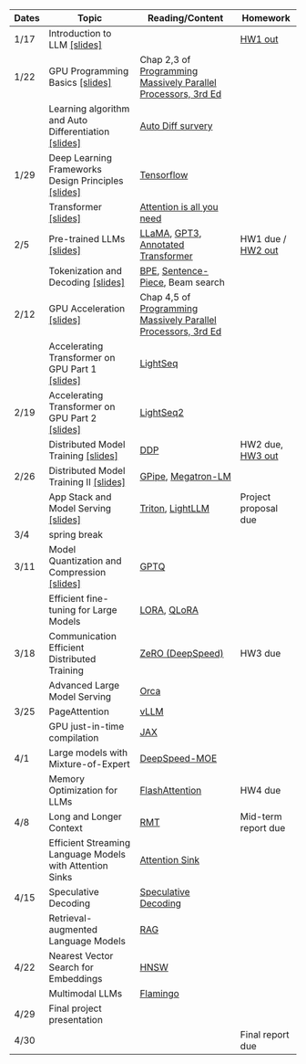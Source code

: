 | Dates | Topic                                                                                      | Reading/Content                                                                                                                                                   | Homework                                                               |
| ----- | ------------------------------------------------------------------------------------------ | ----------------------------------------------------------------------------------------------------------------------------------------------------------------- | ---------------------------------------------------------------------- |
| 1/17  | Introduction to LLM [[slides]](/slides/llmsys-01-intro.pdf)                                |                                                                                                                                                                   | [HW1 out](/assignments/11868_LLM_Systems_Assignment_1.pdf)             |
| 1/22  | GPU Programming Basics [[slides]](/slides/llmsys-02-hw-comp.pdf)                           | Chap 2,3 of [Programming Massively Parallel Processors, 3rd Ed](https://cmu.primo.exlibrisgroup.com/permalink/01CMU_INST/6lpsnm/alma991019904889504436)           |                                                                        |
|       | Learning algorithm and Auto Differentiation  [[slides]](/slides/llmsys-03-autodiff.pdf)    | [Auto Diff survery](https://arxiv.org/abs/1502.05767)                                                                                                             |                                                                        |
| 1/29  | Deep Learning Frameworks Design Principles  [[slides]](/slides/llmsys-04-dl-framework.pdf) | [Tensorflow](https://www.usenix.org/system/files/conference/osdi16/osdi16-abadi.pdf)                                                                              |                                                                        |
|       | Transformer [[slides]](/slides/llmsys-05-transformer.pdf)                                  | [Attention is all you need](https://arxiv.org/abs/1706.03762)                                                                                                     |                                                                        |
| 2/5   | Pre-trained LLMs [[slides]](/slides/llmsys-06-llms.pdf)                                    | [LLaMA](https://arxiv.org/abs/2302.13971), [GPT3](https://arxiv.org/abs/2005.14165), [Annotated Transformer](https://nlp.seas.harvard.edu/annotated-transformer/) | HW1 due / [HW2 out](/assignments/11868_LLM_Systems___Assignment_2.pdf) |
|       | Tokenization and Decoding [[slides]](/slides/llmsys-07-decoding.pdf)                       | [BPE](https://aclanthology.org/P16-1162/), [Sentence-Piece](https://aclanthology.org/D18-2012/), Beam search                                                      |                                                                        |
| 2/12  | GPU Acceleration [[slides]](/slides/llmsys-08-gpu-acceleration.pdf)                        | Chap 4,5 of [Programming Massively Parallel Processors, 3rd Ed](https://cmu.primo.exlibrisgroup.com/permalink/01CMU_INST/6lpsnm/alma991019904889504436)           |                                                                        |
|       | Accelerating Transformer on GPU Part 1 [[slides]](/slides/llmsys-09-transformer-acc.pdf)   | [LightSeq](https://arxiv.org/abs/2010.13887)                                                                                                                      |                                                                        |
| 2/19  | Accelerating Transformer on GPU Part 2 [[slides]](/slides/llmsys-09-transformer-acc.pdf)   | [LightSeq2](https://arxiv.org/abs/2110.05722)                                                                                                                     |                                                                        |
|       | Distributed Model Training [[slides]](/slides/llmsys-11-distributed-training.pdf)          | [DDP](https://www.vldb.org/pvldb/vol13/p3005-li.pdf)                                                                                                              | HW2 due, [HW3 out](/assignments/11868_Assignment_3.pdf)                |
| 2/26  | Distributed Model Training II [[slides]](/slides/llmsys-12-distributed-training2.pdf)      | [GPipe](https://arxiv.org/abs/1811.06965), [Megatron-LM](https://arxiv.org/abs/2104.04473)                                                                        |                                                                        |
|       | App Stack and Model Serving [[slides]](/slides/llmsys-13-serving.pdf)                      | [Triton](https://developer.nvidia.com/triton-inference-server), [LightLLM](https://github.com/ModelTC/lightllm/blob/main/docs/LightLLM.md)                        | Project proposal due                                                   |
| 3/4   | spring break                                                                               |                                                                                                                                                                   |                                                                        |
| 3/11  | Model Quantization and Compression [[slides]](/slides/Group1_Paper_Presentation.pdf)                                                        | [GPTQ](https://arxiv.org/abs/2210.17323)                                                                                                                          |                                                                        |
|       | Efficient fine-tuning for Large Models                                                     | [LORA](https://arxiv.org/abs/2106.09685), [QLoRA](https://arxiv.org/abs/2305.14314)                                                                               |                                                                        |
| 3/18  | Communication Efficient Distributed Training                                               | [ZeRO (DeepSpeed)](https://arxiv.org/pdf/1910.02054.pdf)                                                                                                          | HW3 due                                                                |
|       | Advanced Large Model Serving                                                               | [Orca](https://www.usenix.org/conference/osdi22/presentation/yu)                                                                                                  |                                                                        |
| 3/25  | PageAttention                                                                              | [vLLM](https://arxiv.org/abs/2309.06180)                                                                                                                          |                                                                        |
|       | GPU just-in-time compilation                                                               | [JAX](https://mlsys.org/Conferences/doc/2018/146.pdf)                                                                                                             |                                                                        |
| 4/1   | Large models with Mixture-of-Expert                                                        | [DeepSpeed-MOE](https://arxiv.org/pdf/2201.05596.pdf)                                                                                                             |                                                                        |
|       | Memory Optimization for LLMs                                                               | [FlashAttention](https://arxiv.org/pdf/2205.14135.pdf)                                                                                                            | HW4 due                                                                |
| 4/8   | Long and Longer Context                                                                    | [RMT](https://arxiv.org/pdf/2304.11062.pdf)                                                                                                                       | Mid-term report due                                                    |
|       | Efficient Streaming Language Models with Attention Sinks                                   | [Attention Sink](https://arxiv.org/abs/2309.17453)                                                                                                                |                                                                        |
| 4/15  | Speculative Decoding                                                                       | [Speculative Decoding](https://arxiv.org/abs/2211.17192)                                                                                                          |                                                                        |
|       | Retrieval-augmented Language Models                                                        | [RAG](https://arxiv.org/abs/2005.11401)                                                                                                                           |                                                                        |
| 4/22  | Nearest Vector Search for Embeddings                                                       | [HNSW](https://arxiv.org/abs/1603.09320)                                                                                                                          |                                                                        |
|       | Multimodal LLMs                                                                            | [Flamingo](https://arxiv.org/abs/2204.14198)                                                                                                                      |                                                                        |
| 4/29  | Final project presentation                                                                 |                                                                                                                                                                   |                                                                        |
| 4/30  |                                                                                            |                                                                                                                                                                   | Final report due                                                       |
